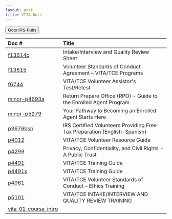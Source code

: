 ```yaml
---
layout: post
title: VITA Docs
---
```


<script> function button1() { window.open(https://www.irs.gov/forms-pubs); } </script>
<button onclick="button1()">Goto IRS Pubs</button>

| Doc # | Title |
|:--|:--|
| [f13614c](/ea/others/view.f13614c) | Intake/Interview and Quality Review Sheet |
| [f13615](/ea/others/view.f13615) | Volunteer Standards of Conduct Agreement – VITA/TCE Programs |
| [f6744](/ea/others/view.f6744) | VITA/TCE Volunteer Assistor's Test/Retest |
| [minor-p4693a](/ea/others/view.minor-p4693a) | Return Prepare Office (RPO) - Guide to the Enrolled Agent Program |
| [minor-p5279](/ea/others/view.minor-p5279) | Your Pathway to Becoming an Enrolled Agent Starts Here |
| [p3676bsp](/ea/others/view.p3676bsp) | IRS Certified Volunteers Providing Free Tax Preparation (English-Spanish) |
| [p4012](/ea/others/view.p4012) | VITA/TCE Volunteer Resource Guide |
| [p4299](/ea/others/view.p4299) | Privacy, Confidentiality, and Civil Rights - A Public Trust |
| [p4491](/ea/others/view.p4491) | VITA/TCE Training Guide |
| [p4491x](/ea/others/view.p4491x) | VITA/TCE Training Guide |
| [p4961](/ea/others/view.p4961) | VITA/TCE Volunteer Standards of Conduct – Ethics Training |
| [p5101](/ea/others/view.p5101) | VITA/TCE INTAKE/INTERVIEW AND QUALITY REVIEW TRAINING |
| [vita_01_course_intro](/ea/others/view.vita_01_course_intro) |  |

